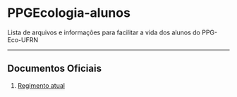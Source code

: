 # PPGEcologia-alunos
Lista de arquivos e informações para facilitar a vida dos alunos do PPG-Eco-UFRN

***

## Documentos Oficiais

 1. [Regimento atual]("https://github.com/paternogbc/PPGEcologia-alunos/blob/master/Documentos/RegimentopPGECO-UFRN_2010.pdf")
